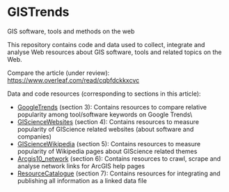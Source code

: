 # GISTrends
GIS software, tools and methods on the web

This repository contains code and data used to collect, integrate and analyse Web resources about GIS software, tools and related topics on the Web.

Compare the article (under review): https://www.overleaf.com/read/cqbfdckkxcvc

Data and code resources (corresponding to sections in this article):

* [GoogleTrends](/GoogleTrends)  (section 3): Contains resources to compare relative popularity among tool/software keywords on Google Trends\
* [GIScienceWebsites](/GIScienceWebsites) (section 4): Contains resources to measure popularity of GIScience related websites (about software and companies)
* [GIScienceWikipedia](/GIScienceWikipedia) (section 5): Contains resources to measure popularity of Wikipedia pages about GIScience related themes
* [Arcgis10_network](/Arcgis10_network) (section 6): Contains resources to crawl, scrape and analyse network links for ArcGIS help pages
* [ResourceCatalogue](/ResourceCatalogue) (section 7): Contains resources for integrating and publishing all information as a linked data file



